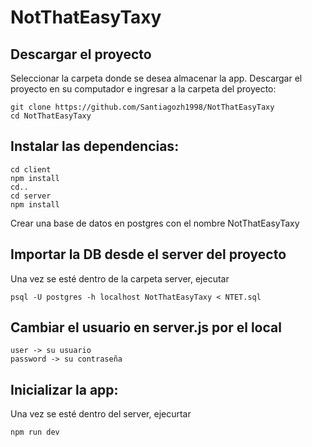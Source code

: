 # NotThatEasyTaxy
## Descargar el proyecto
Seleccionar la carpeta donde se desea almacenar la app.
Descargar el proyecto en su computador e ingresar a la carpeta del proyecto:
```
git clone https://github.com/Santiagozh1998/NotThatEasyTaxy
cd NotThatEasyTaxy
```
## Instalar las dependencias:
```
cd client
npm install
cd..
cd server
npm install
```
Crear una base de datos en postgres con el nombre NotThatEasyTaxy
## Importar la DB desde el server del proyecto
Una vez se esté dentro de la carpeta server, ejecutar
```
psql -U postgres -h localhost NotThatEasyTaxy < NTET.sql
```
## Cambiar el usuario en server.js por el local
```
user -> su usuario
password -> su contraseña
```
## Inicializar la app:
Una vez se esté dentro del server, ejecurtar
```
npm run dev
```
